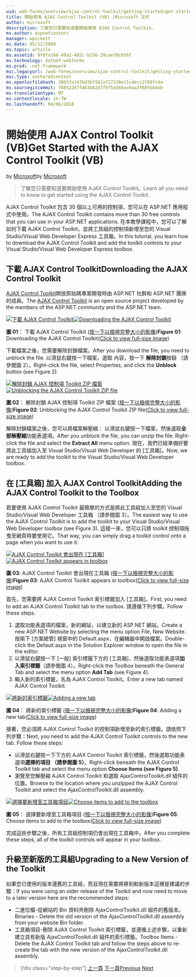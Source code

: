 ```yaml
---
uid: web-forms/overview/ajax-control-toolkit/getting-started/get-started-with-the-ajax-control-toolkit-vb
title: 開始使用 AJAX Control Toolkit (VB) |Microsoft 文件
author: microsoft
description: 了解您只需要知道要開始使用 AJAX Control Toolkit。
ms.author: aspnetcontent
manager: wpickett
ms.date: 05/12/2009
ms.topic: article
ms.assetid: 9f8fa166-49a2-402c-b236-20caef0c658f
ms.technology: dotnet-webforms
ms.prod: .net-framework
msc.legacyurl: /web-forms/overview/ajax-control-toolkit/getting-started/get-started-with-the-ajax-control-toolkit-vb
msc.type: authoredcontent
ms.openlocfilehash: 30653a147bd3bf581af27220e11cdecc2f89fc4a
ms.sourcegitcommit: f8852267f463b62d7f975e56bea9aa3f68fbbdeb
ms.translationtype: MT
ms.contentlocale: zh-TW
ms.lasthandoff: 04/06/2018
---
```

<a name="get-started-with-the-ajax-control-toolkit-vb"></a><span data-ttu-id="83efb-103">開始使用 AJAX Control Toolkit (VB)</span><span class="sxs-lookup"><span data-stu-id="83efb-103">Get Started with the AJAX Control Toolkit (VB)</span></span>
====================
<span data-ttu-id="83efb-104">by [Microsoft](https://github.com/microsoft)</span><span class="sxs-lookup"><span data-stu-id="83efb-104">by [Microsoft](https://github.com/microsoft)</span></span>

> <span data-ttu-id="83efb-105">了解您只需要知道要開始使用 AJAX Control Toolkit。</span><span class="sxs-lookup"><span data-stu-id="83efb-105">Learn all you need to know to get started using the AJAX Control Toolkit.</span></span>


<span data-ttu-id="83efb-106">AJAX Control Toolkit 包含 30 個以上可用的控制項，您可以在 ASP.NET 應用程式中使用。</span><span class="sxs-lookup"><span data-stu-id="83efb-106">The AJAX Control Toolkit contains more than 30 free controls that you can use in your ASP.NET applications.</span></span> <span data-ttu-id="83efb-107">在本教學課程中，您可以了解如何下載 AJAX Control Toolkit，並將工具組的控制項新增至您的 Visual Studio/Visual Web Developer Express 工具箱。</span><span class="sxs-lookup"><span data-stu-id="83efb-107">In this tutorial, you learn how to download the AJAX Control Toolkit and add the toolkit controls to your Visual Studio/Visual Web Developer Express toolbox.</span></span>

## <a name="downloading-the-ajax-control-toolkit"></a><span data-ttu-id="83efb-108">下載 AJAX Control Toolkit</span><span class="sxs-lookup"><span data-stu-id="83efb-108">Downloading the AJAX Control Toolkit</span></span>

<span data-ttu-id="83efb-109">[AJAX Control Toolkit](http://devexpress.com/act)開放原始碼專案開發時由 ASP.NET 社群和 ASP.NET 團隊的成員。</span><span class="sxs-lookup"><span data-stu-id="83efb-109">The [AJAX Control Toolkit](http://devexpress.com/act) is an open source project developed by the members of the ASP.NET community and the ASP.NET team.</span></span>


<span data-ttu-id="83efb-110">[![下載 AJAX Control Toolkit](get-started-with-the-ajax-control-toolkit-vb/_static/image1.jpg)](get-started-with-the-ajax-control-toolkit-vb/_static/image1.png)</span><span class="sxs-lookup"><span data-stu-id="83efb-110">[![Downloading the AJAX Control Toolkit](get-started-with-the-ajax-control-toolkit-vb/_static/image1.jpg)](get-started-with-the-ajax-control-toolkit-vb/_static/image1.png)</span></span>

<span data-ttu-id="83efb-111">**圖 01**： 下載 AJAX Control Toolkit ([按一下以檢視完整大小的影像](get-started-with-the-ajax-control-toolkit-vb/_static/image2.png))</span><span class="sxs-lookup"><span data-stu-id="83efb-111">**Figure 01**: Downloading the AJAX Control Toolkit([Click to view full-size image](get-started-with-the-ajax-control-toolkit-vb/_static/image2.png))</span></span>


<span data-ttu-id="83efb-112">下載檔案之後，您需要解除封鎖檔案。</span><span class="sxs-lookup"><span data-stu-id="83efb-112">After you download the file, you need to unblock the file.</span></span> <span data-ttu-id="83efb-113">以滑鼠右鍵按一下檔案，選取 內容，按一下 **解除封鎖**按鈕 （請參閱圖 2）。</span><span class="sxs-lookup"><span data-stu-id="83efb-113">Right-click the file, select Properties, and click the **Unblock** button (see Figure 2).</span></span>


<span data-ttu-id="83efb-114">[![解除封鎖 AJAX 控制項 Toolkit ZIP 檔案](get-started-with-the-ajax-control-toolkit-vb/_static/image2.jpg)](get-started-with-the-ajax-control-toolkit-vb/_static/image3.png)</span><span class="sxs-lookup"><span data-stu-id="83efb-114">[![Unblocking the AJAX Control Toolkit ZIP file](get-started-with-the-ajax-control-toolkit-vb/_static/image2.jpg)](get-started-with-the-ajax-control-toolkit-vb/_static/image3.png)</span></span>

<span data-ttu-id="83efb-115">**圖 02**： 解除封鎖 AJAX 控制項 Toolkit ZIP 檔案 ([按一下以檢視完整大小的影像](get-started-with-the-ajax-control-toolkit-vb/_static/image4.png))</span><span class="sxs-lookup"><span data-stu-id="83efb-115">**Figure 02**: Unblocking the AJAX Control Toolkit ZIP file([Click to view full-size image](get-started-with-the-ajax-control-toolkit-vb/_static/image4.png))</span></span>


<span data-ttu-id="83efb-116">解除封鎖檔案之後，您可以將檔案解壓縮： 以滑鼠右鍵按一下檔案，然後選取**全部解壓縮**功能表選項。</span><span class="sxs-lookup"><span data-stu-id="83efb-116">After you unblock the file, you can unzip the file: Right-click the file and select the **Extract All** menu option.</span></span> <span data-ttu-id="83efb-117">現在，我們已經準備好要將此工具組加入至 Visual Studio/Visual Web Developer 的 [工具箱]。</span><span class="sxs-lookup"><span data-stu-id="83efb-117">Now, we are ready to add the toolkit to the Visual Studio/Visual Web Developer toolbox.</span></span>

## <a name="adding-the-ajax-control-toolkit-to-the-toolbox"></a><span data-ttu-id="83efb-118">在 [工具箱] 加入 AJAX Control Toolkit</span><span class="sxs-lookup"><span data-stu-id="83efb-118">Adding the AJAX Control Toolkit to the Toolbox</span></span>

<span data-ttu-id="83efb-119">若要使用 AJAX Control Toolkit 最簡單的方式是將此工具組加入至您的 Visual Studio/Visual Web Developer 工具箱 （請參閱圖 3）。</span><span class="sxs-lookup"><span data-stu-id="83efb-119">The easiest way to use the AJAX Control Toolkit is to add the toolkit to your Visual Studio/Visual Web Developer toolbox (see Figure 3).</span></span> <span data-ttu-id="83efb-120">這樣一來，您可以只將 toolkit 控制項拖曳至網頁時要使用它。</span><span class="sxs-lookup"><span data-stu-id="83efb-120">That way, you can simply drag a toolkit control onto a page when you want to use it.</span></span>


<span data-ttu-id="83efb-121">[![AJAX Control Toolkit 會出現在 [工具箱]](get-started-with-the-ajax-control-toolkit-vb/_static/image3.jpg)](get-started-with-the-ajax-control-toolkit-vb/_static/image5.png)</span><span class="sxs-lookup"><span data-stu-id="83efb-121">[![AJAX Control Toolkit appears in toolbox](get-started-with-the-ajax-control-toolkit-vb/_static/image3.jpg)](get-started-with-the-ajax-control-toolkit-vb/_static/image5.png)</span></span>

<span data-ttu-id="83efb-122">**圖 03**: AJAX Control Toolkit 會出現在工具箱 ([按一下以檢視完整大小的影像](get-started-with-the-ajax-control-toolkit-vb/_static/image6.png))</span><span class="sxs-lookup"><span data-stu-id="83efb-122">**Figure 03**: AJAX Control Toolkit appears in toolbox([Click to view full-size image](get-started-with-the-ajax-control-toolkit-vb/_static/image6.png))</span></span>


<span data-ttu-id="83efb-123">首先，您需要將 AJAX Control Toolkit 索引標籤加入 [工具箱]。</span><span class="sxs-lookup"><span data-stu-id="83efb-123">First, you need to add an AJAX Control Toolkit tab to the toolbox.</span></span> <span data-ttu-id="83efb-124">請遵循下列步驟。</span><span class="sxs-lookup"><span data-stu-id="83efb-124">Follow these steps.</span></span>

1. <span data-ttu-id="83efb-125">選取功能表選項的檔案，新的網站，以建立新的 ASP.NET 網站。</span><span class="sxs-lookup"><span data-stu-id="83efb-125">Create a new ASP.NET Website by selecting the menu option File, New Website.</span></span> <span data-ttu-id="83efb-126">按兩下 [方案總管] 視窗中的 Default.aspx，在編輯器中開啟檔案。</span><span class="sxs-lookup"><span data-stu-id="83efb-126">Double-click the Default.aspx in the Solution Explorer window to open the file in the editor.</span></span>
2. <span data-ttu-id="83efb-127">以滑鼠右鍵按一下 [一般] 索引標籤下方的 [工具箱]，然後選取功能表選項**加入索引標籤**（請參閱圖 4）。</span><span class="sxs-lookup"><span data-stu-id="83efb-127">Right-click the Toolbox beneath the General Tab and select the menu option **Add Tab** (see Figure 4).</span></span>
3. <span data-ttu-id="83efb-128">輸入新的索引標籤，名為 AJAX Control Toolkit。</span><span class="sxs-lookup"><span data-stu-id="83efb-128">Enter a new tab named AJAX Control Toolkit.</span></span>


<span data-ttu-id="83efb-129">[![將新的索引標籤](get-started-with-the-ajax-control-toolkit-vb/_static/image4.jpg)](get-started-with-the-ajax-control-toolkit-vb/_static/image7.png)</span><span class="sxs-lookup"><span data-stu-id="83efb-129">[![Adding a new tab](get-started-with-the-ajax-control-toolkit-vb/_static/image4.jpg)](get-started-with-the-ajax-control-toolkit-vb/_static/image7.png)</span></span>

<span data-ttu-id="83efb-130">**圖 04**： 將新的索引標籤 ([按一下以檢視完整大小的影像](get-started-with-the-ajax-control-toolkit-vb/_static/image8.png))</span><span class="sxs-lookup"><span data-stu-id="83efb-130">**Figure 04**: Adding a new tab([Click to view full-size image](get-started-with-the-ajax-control-toolkit-vb/_static/image8.png))</span></span>


<span data-ttu-id="83efb-131">接著，您必須將 AJAX Control Toolkit 的控制項新增至新的索引標籤。請依照下列步驟：</span><span class="sxs-lookup"><span data-stu-id="83efb-131">Next, you need to add the AJAX Control Toolkit controls to the new tab. Follow these steps:</span></span>

- <span data-ttu-id="83efb-132">以滑鼠右鍵按一下下方的 AJAX Control Toolkit 索引標籤，然後選取功能表選項**選擇的項目 （請參閱圖 5）**。</span><span class="sxs-lookup"><span data-stu-id="83efb-132">Right-click beneath the AJAX Control Toolkit tab and select the menu option **Choose Items (see Figure 5)**.</span></span>
- <span data-ttu-id="83efb-133">瀏覽至您解壓縮 AJAX Control Toolkit 和選取 AjaxControlToolkit.dll 組件的位置。</span><span class="sxs-lookup"><span data-stu-id="83efb-133">Browse to the location where you unzipped the AJAX Control Toolkit and select the AjaxControlToolkit.dll assembly.</span></span>


<span data-ttu-id="83efb-134">[![選擇要新增至工具箱項目](get-started-with-the-ajax-control-toolkit-vb/_static/image5.jpg)](get-started-with-the-ajax-control-toolkit-vb/_static/image9.png)</span><span class="sxs-lookup"><span data-stu-id="83efb-134">[![Choose items to add to the toolbox](get-started-with-the-ajax-control-toolkit-vb/_static/image5.jpg)](get-started-with-the-ajax-control-toolkit-vb/_static/image9.png)</span></span>

<span data-ttu-id="83efb-135">**圖 05**： 選擇要新增至工具箱項目 ([按一下以檢視完整大小的影像](get-started-with-the-ajax-control-toolkit-vb/_static/image10.png))</span><span class="sxs-lookup"><span data-stu-id="83efb-135">**Figure 05**: Choose items to add to the toolbox([Click to view full-size image](get-started-with-the-ajax-control-toolkit-vb/_static/image10.png))</span></span>


<span data-ttu-id="83efb-136">完成這些步驟之後，所有工具組控制項仍會出現在工具箱中。</span><span class="sxs-lookup"><span data-stu-id="83efb-136">After you complete these steps, all of the toolkit controls will appear in your toolbox.</span></span>

## <a name="upgrading-to-a-new-version-of-the-toolkit"></a><span data-ttu-id="83efb-137">升級至新版的工具組</span><span class="sxs-lookup"><span data-stu-id="83efb-137">Upgrading to a New Version of the Toolkit</span></span>

<span data-ttu-id="83efb-138">如果您已使用的版本還舊的工具組，而且現在需要將移到較新版本這裡是建議的步驟：</span><span class="sxs-lookup"><span data-stu-id="83efb-138">If you were using an older release of the Toolkit and now need to move to a later version here are the recommended steps:</span></span>

- <span data-ttu-id="83efb-139">二進位檔-從網站的 Bin 資料夾刪除 AjaxControlToolkit.dll 組件的舊版本。</span><span class="sxs-lookup"><span data-stu-id="83efb-139">Binaries - Delete the old version of the AjaxControlToolkit.dll assembly from your website Bin folder.</span></span>
- <span data-ttu-id="83efb-140">工具箱項目-刪除 AJAX Control Toolkit 索引標籤，並遵循上述步驟，以重新建立具有新版 AjaxControlToolkit.dll 組件的索引標籤。</span><span class="sxs-lookup"><span data-stu-id="83efb-140">Toolbox Items - Delete the AJAX Control Toolkit tab and follow the steps above to re-create the tab with the new version of the AjaxControlToolkit.dll assembly.</span></span>

> [!div class="step-by-step"]
> <span data-ttu-id="83efb-141">[上一頁](creating-a-custom-ajax-control-toolkit-control-extender-cs.md)
> [下一頁](using-ajax-control-toolkit-controls-and-control-extenders-vb.md)</span><span class="sxs-lookup"><span data-stu-id="83efb-141">[Previous](creating-a-custom-ajax-control-toolkit-control-extender-cs.md)
[Next](using-ajax-control-toolkit-controls-and-control-extenders-vb.md)</span></span>
